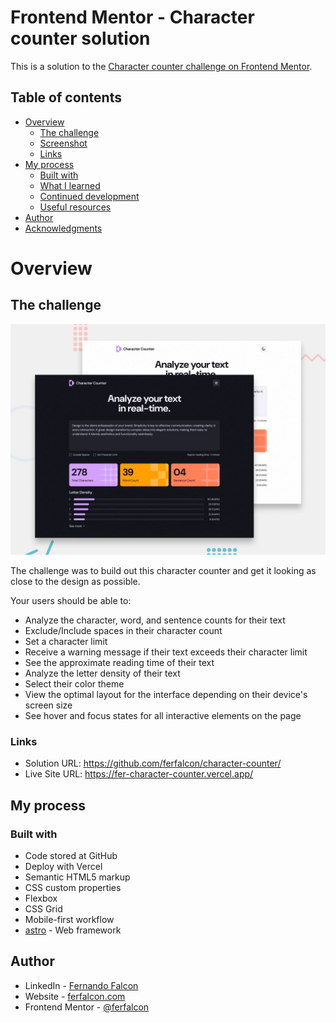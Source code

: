 # Frontend Mentor - Character counter solution

This is a solution to the [Character counter challenge on Frontend Mentor](https://www.frontendmentor.io/challenges/character-counter-znSgeWs_i6).

## Table of contents

- [Overview](#overview)
  - [The challenge](#the-challenge)
  - [Screenshot](#screenshot)
  - [Links](#links)
- [My process](#my-process)
  - [Built with](#built-with)
  - [What I learned](#what-i-learned)
  - [Continued development](#continued-development)
  - [Useful resources](#useful-resources)
- [Author](#author)
- [Acknowledgments](#acknowledgments)  


# Overview

## The challenge
![Design preview for the Character counter coding challenge](./preview.jpg)

The challenge was to build out this character counter and get it looking as close to the design as possible.

Your users should be able to:
- Analyze the character, word, and sentence counts for their text
- Exclude/Include spaces in their character count
- Set a character limit
- Receive a warning message if their text exceeds their character limit
- See the approximate reading time of their text
- Analyze the letter density of their text
- Select their color theme
- View the optimal layout for the interface depending on their device's screen size
- See hover and focus states for all interactive elements on the page

### Links

- Solution URL: https://github.com/ferfalcon/character-counter/
- Live Site URL: https://fer-character-counter.vercel.app/

## My process

### Built with
- Code stored at GitHub
- Deploy with Vercel
- Semantic HTML5 markup
- CSS custom properties
- Flexbox
- CSS Grid
- Mobile-first workflow
- [astro](https://astro.build/) - Web framework

## Author

- LinkedIn - [Fernando Falcon](https://www.linkedin.com/in/fernandofalcon/)
- Website - [ferfalcon.com](http://ferfalcon.com/)
- Frontend Mentor - [@ferfalcon](https://www.frontendmentor.io/profile/ferfalcon/)